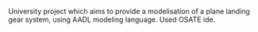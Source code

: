 University project which aims to provide a modelisation of a plane landing gear system, using AADL modeling language.
Used OSATE ide.

